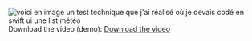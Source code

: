 ![voici en image un test technique que j'ai réalisé 
où je devais codé en swift ui une list météo](./CaptureEcran1ListeVilles.webp)
Download the video (demo):
[Download the video](https://github.com/haaaaakima/list-meteo-in-swift/raw/main/ScreenRecording_test.mp4)
